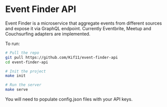 # Event Finder API

Event Finder is a microservice that aggregate events from different sources and expose it via GraphQL endpoint. Currently Eventbrite, Meetup and Couchsurfing adapters are implemented.

To run:
```bash
# Pull the repo
git pull https://github.com/Kif11/event-finder-api
cd event-finder-api

# Init the project
make init

# Run the server
make serve
```

You will need to populate config.json files with your API keys.